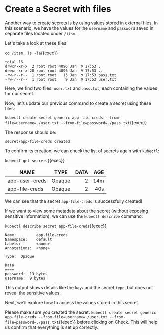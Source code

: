 # Create a Secret with files

Another way to create secrets is by using values stored in external files. In this scenario, we have the values for the `username` and `password` saved in separate files located under `/itsm`.

Let's take a look at these files:

`cd /itsm; ls -la`{{exec}}

```
total 16
drwxr-xr-x  2 root root 4096 Jan  9 17:53 .
drwxr-xr-x 20 root root 4096 Jan  9 17:53 ..
-rw-r--r--  1 root root   13 Jan  9 17:53 pass.txt
-rw-r--r--  1 root root    9 Jan  9 17:53 user.txt
```

Here, we find two files: `user.txt` and `pass.txt`, each containing the values for our secret.

Now, let’s update our previous command to create a secret using these files:

`kubectl create secret generic app-file-creds --from-file=username=./user.txt --from-file=password=./pass.txt`{{exec}}

The response should be: 

```
secret/app-file-creds created
```

To confirm its creation, we can check the list of secrets again with `kubectl`:

`kubectl get secrets`{{exec}}

| NAME            |     TYPE    | DATA  |  AGE  | 
| --------------- |:-----------:| -----:| -----:|
| app-user-creds  |  Opaque     |  2    | 14m   |
| app-file-creds  |  Opaque     |  2    | 40s   |

We can see that the secret `app-file-creds` is successfully created!

If we want to view some metadata about the secret (without exposing sensitive information), we can use the `kubectl describe` command:

`kubectl describe secret app-file-creds`{{exec}}

```
Name:         app-file-creds
Namespace:    default
Labels:       <none>
Annotations:  <none>

Type:  Opaque

Data
====
password:  13 bytes
username:  9 bytes
```

This output shows details like the `keys` and the secret `type`, but does not reveal the sensitive values.

Next, we’ll explore how to access the values stored in this secret.

Please make sure you created the secret: `kubectl create secret generic app-file-creds --from-file=username=./user.txt --from-file=password=./pass.txt`{{exec}} before clicking on Check. This will help us confirm that everything is set up correctly.
